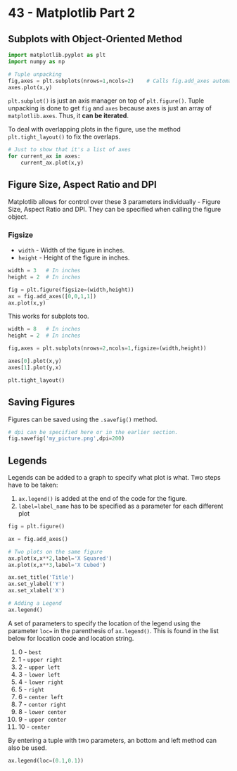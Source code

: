 # 43 - Matplotlib Part 2

## Subplots with Object-Oriented Method

```py
import matplotlib.pyplot as plt
import numpy as np

# Tuple unpacking
fig,axes = plt.subplots(nrows=1,ncols=2)    # Calls fig.add_axes automatically 
axes.plot(x,y)
```

`plt.subplot()` is just an axis manager on top of `plt.figure()`. Tuple unpacking is done to get `fig` and `axes` because axes is just an array of `matplotlib.axes`. Thus, it **can be iterated**.

To deal with overlapping plots in the figure, use the method `plt.tight_layout()` to fix the overlaps.

```py
# Just to show that it's a list of axes
for current_ax in axes:
    current_ax.plot(x,y)
```

## Figure Size, Aspect Ratio and DPI

Matplotlib allows for control over these 3 parameters individually - Figure Size, Aspect Ratio and DPI. They can be specified when calling the figure object.

### Figsize

* `width` - Width of the figure in inches.
* `height` - Height of the figure in inches.

```py
width = 3   # In inches
height = 2  # In inches

fig = plt.figure(figsize=(width,height))
ax = fig.add_axes([0,0,1,1])
ax.plot(x,y)
```

This works for subplots too.

```py
width = 8   # In inches
height = 2  # In inches

fig,axes = plt.subplots(nrows=2,ncols=1,figsize=(width,height))

axes[0].plot(x,y)
axes[1].plot(y,x)

plt.tight_layout()
```

## Saving Figures

Figures can be saved using the `.savefig()` method.

```py
# dpi can be specified here or in the earlier section.
fig.savefig('my_picture.png',dpi=200)
```

## Legends

Legends can be added to a graph to specify what plot is what. Two steps have to be taken:

1. `ax.legend()` is added at the end of the code for the figure.
2. `label=label_name` has to be specified as a parameter for each different plot

```py
fig = plt.figure()

ax = fig.add_axes()

# Two plots on the same figure
ax.plot(x,x**2,label='X Squared')
ax.plot(x,x**3,label='X Cubed')

ax.set_title('Title')
ax.set_ylabel('Y')
ax.set_xlabel('X')

# Adding a Legend
ax.legend()
```
A set of parameters to specify the location of the legend using the parameter `loc=` in the parenthesis of `ax.legend()`. This is found in the list below for location code and location string.

1. 0 - `best`
2. 1 - `upper right`
3. 2 - `upper left`
4. 3 - `lower left`
5. 4 - `lower right`
6. 5 - `right`
7. 6 - `center left`
8. 7 - `center right`
9. 8 - `lower center`
10. 9 - `upper center`
11. 10 - `center`

By entering a tuple with two parameters, an bottom and left method can also be used.

```py
ax.legend(loc=(0.1,0.1))
```


